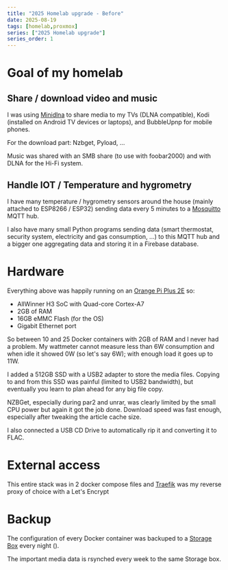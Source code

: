 ```yaml
---
title: "2025 Homelab upgrade - Before"
date: 2025-08-19
tags: [homelab,proxmox]
series: ["2025 Homelab upgrade"]
series_order: 1
---
```


# Goal of my homelab

## Share / download video and music

I was using [Minidlna](https://en.opensuse.org/MiniDLNA) to share media to my TVs (DLNA compatible), Kodi (installed on Android TV devices or laptops), and BubbleUpnp for mobile phones.

For the download part: Nzbget, Pyload, ...

Music was shared with an SMB share (to use with foobar2000) and with DLNA for the Hi-Fi system.

## Handle IOT / Temperature and hygrometry

I have many temperature / hygrometry sensors around the house (mainly attached to ESP8266 / ESP32) sending data every 5 minutes to a [Mosquitto](https://mosquitto.org/) MQTT hub.

I also have many small Python programs sending data (smart thermostat, security system, electricity and gas consumption, ...) to this MQTT hub and a bigger one aggregating data and storing it in a Firebase database.

# Hardware

Everything above was happily running on an [Orange Pi Plus 2E](http://www.orangepi.org/html/hardWare/computerAndMicrocontrollers/details/Orange-Pi-Plus-2E.html) so: 
 * AllWinner H3 SoC with Quad-core Cortex-A7
 * 2GB of RAM
 * 16GB eMMC Flash (for the OS)
 * Gigabit Ethernet port

So between 10 and 25 Docker containers with 2GB of RAM and I never had a problem. My wattmeter cannot measure less than 6W consumption and when idle it showed 0W (so let's say 6W); with enough load it goes up to 11W.

I added a 512GB SSD with a USB2 adapter to store the media files. Copying to and from this SSD was painful (limited to USB2 bandwidth), but eventually you learn to plan ahead for any big file copy.

NZBGet, especially during par2 and unrar, was clearly limited by the small CPU power but again it got the job done. Download speed was fast enough, especially after tweaking the article cache size.

I also connected a USB CD Drive to automatically rip it and converting it to FLAC.

# External access

This entire stack was in 2 docker compose files and [Traefik](https://traefik.io/) was my reverse proxy of choice with a Let's Encrypt

# Backup

The configuration of every Docker container was backuped to a [Storage Box](https://www.hetzner.com/storage/storage-box/) every night ().

The important media data is rsynched every week to the same Storage box.

